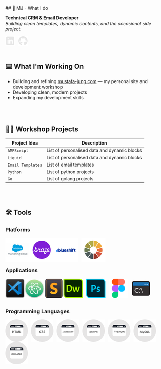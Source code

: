 <!DOCTYPE html>

<html>
  <head>
   <link rel="stylesheet" type="text/css" href="https://github.com/mjgodzilla86/mjgodzilla86/blob/main/style.css">
  </head>
    <body>
      ## 🦖 MJ - What I do

**Technical CRM & Email Developer**  
*Building clean templates, dynamic contents, and the occasional side project.*

<a href="https://www.linkedin.com/in/mustafajung/">
  <img align="left" alt="LinkedIn" width="30px" style="padding-right:10px;" src="images/social-media/linkedin-logo.png"/>
</a>
<a href="https://github.com/mjgodzilla86">
  <img align="left" alt="GitHub" width="30px" style="padding-right:10px;" src="images/social-media/github-logo.png"/>
</a>

<br/>
<br/>
<br/>

## ⌨️ What I'm Working On
- Building and refining [mustafa-jung.com](https://www.mustafa-jung.com) — my personal site and development workshop
- Developing clean, modern projects
- Expanding my development skills

<br/>
<br/>

## 👷‍♂️ Workshop Projects
| Project Idea | Description |
|--------|----------|
| `AMPScript` | List of personalised data and dynamic blocks |
| `Liquid` | List of personalised data and dynamic blocks |
| `Email Templates` | List of email templates |
| `Python` | List of python projects |
| `Go` | List of golang projects |

<br/>
<br/>

## 🛠 Tools  


### Platforms
  
<img align="left" alt="Salesforce Marketing Cloud" width="15%" style="" src="images/social-media/sfmc.png"/>
<img align="left" alt="Braze" width="15%" style="" src="images/social-media/braze.png"/>
<img align="left" alt="Blueshift" width="15%" style="padding-right:10px;" src="images/social-media/blueshift.png"/>
<img align="left" alt="Litmus" width="15%" style="padding-right:10px;max-width:100px;" src="images/social-media/litmus.png"/> 

<br/>
<br/>
<br/>
<br/>  
  
### Applications

<img class="mob-img" align="left" alt="VS Code" width="12%" style="" src="images/social-media/vscode.png"/>
<img align="left" alt="ATOM" width="12%" style="" src="images/social-media/atom.png"/>
<img align="left" alt="Sublime Text" width="12%" style="" src="images/social-media/sublimetext.png"/>
<img align="left" alt="Dreamweaver" width="12%" style="padding-right:10px; max-width:70px;" src="images/social-media/dreamweaver.png"/>
<img align="left" alt="Photoshop" width="12%" style="padding-right:10px; max-width:70px;" src="images/social-media/photoshop.png"/>
<img align="left" alt="Figma" width="12%" style="padding-right:10px; max-width:70px;" src="images/social-media/figma.png"/>
<img align="left" alt="Command Prompt" width="12%" style="padding-right:10px; max-width:70px;" src="images/social-media/commandprompt.png"/>  

<br/>
<br/>
<br/>
<br/>  
  
### Programming Languages

<img align="left" alt="HTML" width="70px" style="padding-right:10px;" src="images/social-media/html.png"/>
<img align="left" alt="CSS" width="70px" style="padding-right:10px;" src="images/social-media/css.png"/>
<img align="left" alt="Javascript" width="70px" style="padding-right:10px;" src="images/social-media/javascript.png"/>
<img align="left" alt="Scripting" width="70px" style="padding-right:10px;" src="images/social-media/script.png"/>
<img align="left" alt="Python" width="70px" style="padding-right:10px;" src="images/social-media/python.png"/>
<img align="left" alt="MySQL" width="70px" style="padding-right:10px;" src="images/social-media/mysql.png"/>
<img align="left" alt="Golang" width="70px" style="padding-right:10px;" src="images/social-media/golang.png"/>

<br/>
<br/>
<br/>
<br/>



<!---

- 👋 Hi, I’m @mjgodzilla86
- 👀 I’m interested in ...
- 🌱 I’m currently learning new technical skills...
- 💞️ I’m looking to collaborate on ...
- 📫 How to reach me ...
- 😄 Pronouns: ...
- ⚡ Fun fact: ...


mjgodzilla86/mjgodzilla86 is a ✨ special ✨ repository because its `README.md` (this file) appears on your GitHub profile.
You can click the Preview link to take a look at your changes.
--->

</body>
</html>
